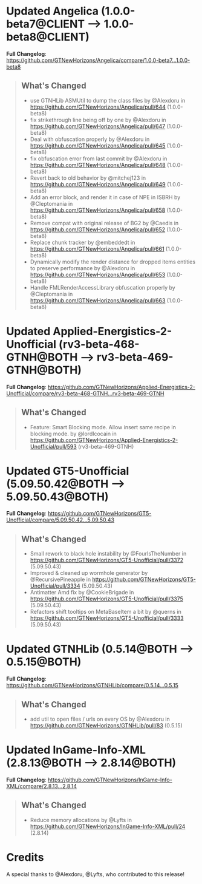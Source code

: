 # Updated Angelica (1.0.0-beta7@CLIENT --> 1.0.0-beta8@CLIENT)
**Full Changelog**: https://github.com/GTNewHorizons/Angelica/compare/1.0.0-beta7...1.0.0-beta8
>## What's Changed
> * use GTNHLib ASMUtil to dump the class files by @Alexdoru in https://github.com/GTNewHorizons/Angelica/pull/644 (1.0.0-beta8)
> * fix strikethrough line being off by one by @Alexdoru in https://github.com/GTNewHorizons/Angelica/pull/647 (1.0.0-beta8)
> * Deal with obfuscation properly by @Alexdoru in https://github.com/GTNewHorizons/Angelica/pull/645 (1.0.0-beta8)
> * fix obfuscation error from last commit by @Alexdoru in https://github.com/GTNewHorizons/Angelica/pull/648 (1.0.0-beta8)
> * Revert back to old behavior by @mitchej123 in https://github.com/GTNewHorizons/Angelica/pull/649 (1.0.0-beta8)
> * Add an error block, and render it in case of NPE in ISBRH by @Cleptomania in https://github.com/GTNewHorizons/Angelica/pull/658 (1.0.0-beta8)
> * Remove compat with original release of BG2 by @Caedis in https://github.com/GTNewHorizons/Angelica/pull/652 (1.0.0-beta8)
> * Replace chunk tracker by @embeddedt in https://github.com/GTNewHorizons/Angelica/pull/661 (1.0.0-beta8)
> * Dynamically modify the render distance for dropped items entities to preserve performance by @Alexdoru in https://github.com/GTNewHorizons/Angelica/pull/653 (1.0.0-beta8)
> * Handle FMLRenderAccessLibrary obfuscation properly by @Cleptomania in https://github.com/GTNewHorizons/Angelica/pull/663 (1.0.0-beta8)
>

# Updated Applied-Energistics-2-Unofficial (rv3-beta-468-GTNH@BOTH --> rv3-beta-469-GTNH@BOTH)
**Full Changelog**: https://github.com/GTNewHorizons/Applied-Energistics-2-Unofficial/compare/rv3-beta-468-GTNH...rv3-beta-469-GTNH
>## What's Changed
> * Feature: Smart Blocking mode. Allow insert same recipe in blocking mode. by @lordIcocain in https://github.com/GTNewHorizons/Applied-Energistics-2-Unofficial/pull/593 (rv3-beta-469-GTNH)
>

# Updated GT5-Unofficial (5.09.50.42@BOTH --> 5.09.50.43@BOTH)
**Full Changelog**: https://github.com/GTNewHorizons/GT5-Unofficial/compare/5.09.50.42...5.09.50.43
>## What's Changed
> * Small rework to black hole instability by @FourIsTheNumber in https://github.com/GTNewHorizons/GT5-Unofficial/pull/3372 (5.09.50.43)
> * Improved & cleaned up wormhole generator by @RecursivePineapple in https://github.com/GTNewHorizons/GT5-Unofficial/pull/3334 (5.09.50.43)
> * Antimatter Amd fix by @CookieBrigade in https://github.com/GTNewHorizons/GT5-Unofficial/pull/3375 (5.09.50.43)
> * Refactors shift tooltips on MetaBaseItem a bit by @querns in https://github.com/GTNewHorizons/GT5-Unofficial/pull/3333 (5.09.50.43)
>

# Updated GTNHLib (0.5.14@BOTH --> 0.5.15@BOTH)
**Full Changelog**: https://github.com/GTNewHorizons/GTNHLib/compare/0.5.14...0.5.15
>## What's Changed
> * add util to open files / urls on every OS by @Alexdoru in https://github.com/GTNewHorizons/GTNHLib/pull/83 (0.5.15)
>

# Updated InGame-Info-XML (2.8.13@BOTH --> 2.8.14@BOTH)
**Full Changelog**: https://github.com/GTNewHorizons/InGame-Info-XML/compare/2.8.13...2.8.14
>## What's Changed
> * Reduce memory allocations by @Lyfts in https://github.com/GTNewHorizons/InGame-Info-XML/pull/24 (2.8.14)
>

# Credits
A special thanks to @Alexdoru, @Lyfts, who contributed to this release!